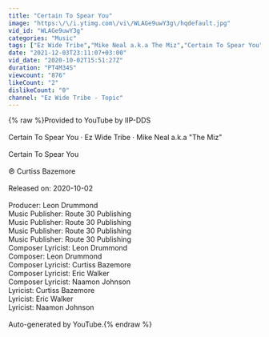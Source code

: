 ```yaml
---
title: "Certain To Spear You"
image: "https:\/\/i.ytimg.com\/vi\/WLAGe9uwY3g\/hqdefault.jpg"
vid_id: "WLAGe9uwY3g"
categories: "Music"
tags: ["Ez Wide Tribe","Mike Neal a.k.a The Miz","Certain To Spear You"]
date: "2021-12-03T23:11:07+03:00"
vid_date: "2020-10-02T15:51:27Z"
duration: "PT4M34S"
viewcount: "876"
likeCount: "2"
dislikeCount: "0"
channel: "Ez Wide Tribe - Topic"
---
```

{% raw %}Provided to YouTube by IIP-DDS<br /><br />Certain To Spear You · Ez Wide Tribe · Mike Neal a.k.a &quot;The Miz&quot;<br /><br />Certain To Spear You<br /><br />℗ Curtiss Bazemore<br /><br />Released on: 2020-10-02<br /><br />Producer: Leon Drummond<br />Music  Publisher: Route 30 Publishing<br />Music  Publisher: Route 30 Publishing<br />Music  Publisher: Route 30 Publishing<br />Music  Publisher: Route 30 Publishing<br />Composer  Lyricist: Leon Drummond<br />Composer: Leon Drummond<br />Composer  Lyricist: Curtiss Bazemore<br />Composer  Lyricist: Eric Walker<br />Composer  Lyricist: Naamon Johnson<br />Lyricist: Curtiss Bazemore<br />Lyricist: Eric Walker<br />Lyricist: Naamon Johnson<br /><br />Auto-generated by YouTube.{% endraw %}
